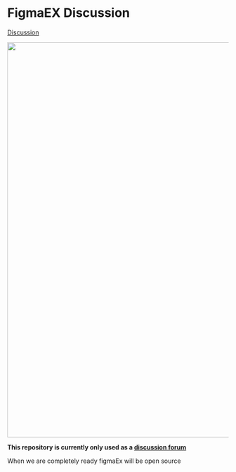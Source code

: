 


# FigmaEX  Discussion

 [Discussion](https://github.com/staff-moonvy/figmaEX/discussions)

<p align="center">
  <img src="https://github.com/staff-moonvy/figmaEX/raw/main/cover.png" width="900"></img>
</p>



**This repository is currently only used as a  [discussion forum](https://github.com/staff-moonvy/figmaEX/discussions)** 


When we are completely ready figmaEx will be open source
